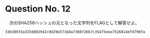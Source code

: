# Question No. 12

　次のSHA256ハッシュの元となった文字列をFLAGとして解答せよ。

```
33638933a325d882942c0d29e57164a7360726b7c35475eea7526814efd796fa
```

